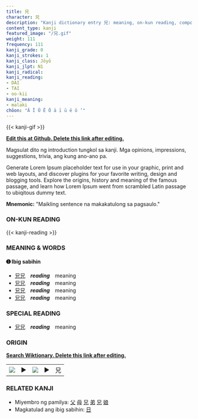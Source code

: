 ```yaml
---
title: 兄
character: 兄
description: "Kanji dictionary entry 兄: meaning, on-kun reading, compounds, origin, related kanji"
content_type: kanji
featured_image: "/兄.gif"
weight: 111
frequency: 111
kanji_grade: 0
kanji_strokes: 1
kanji_class: Jōyō
kanji_jlpt: N1
kanji_radical: 
kanji_reading: 
- DAI
- TAI
- oo-kii
kanji_meaning:
- malaki
chōon: "Ā Ī Ū Ē Ō ā ī ū ē ō ’"
---
```

[//]: # (Don't edit the line below. Kanji animated GIF code is automatically generated.)
{{< kanji-gif >}}

[//]: # (Edit below this line.)

**[Edit this at Github. Delete this link after editing.](https://github.com/tim0g/tim/tree/main/content/kanji/兄/index.md)**

Magsulat dito ng introduction tungkol sa kanji. Mga opinions, impressions, suggestions, trivia, ang kung ano-ano pa.

Generate Lorem Ipsum placeholder text for use in your graphic, print and web layouts, and discover plugins for your favorite writing, design and blogging tools. Explore the origins, history and meaning of the famous passage, and learn how Lorem Ipsum went from scrambled Latin passage to ubiqitous dummy text.
 
**Mnemonic:** "Maikling sentence na makakatulong sa pagsaulo."

### ON-KUN READING

[//]: # (Don't edit the line below. ON-KUN READING code is automatically generated.)
{{< kanji-reading >}}

### MEANING & WORDS

#### ➊ **Ibig sabihin**
  - [兄](../兄)[兄](../兄)　***reading***　meaning
  - [兄](../兄)[兄](../兄)　***reading***　meaning
  - [兄](../兄)[兄](../兄)　***reading***　meaning
  - [兄](../兄)[兄](../兄)　***reading***　meaning

### SPECIAL READING
  - [兄](../兄)[兄](../兄)　***reading***　meaning

### ORIGIN

**[Search Wiktionary. Delete this link after editing.](https://wiktionary.org/wiki/兄)**
<table class="kanji-table"><tr><td>
<img src="60px-兄-bronze.svg.png">
</td><td>▶</td><td>
<img src="60px-兄-oracle.svg.png">
</td><td>▶</td>
<td class="kanji-origin">兄</td>
</tr></table>

### RELATED KANJI
- Miyembro ng pamilya: [父](../父) [母](../母) [兄](../兄) [弟](../弟) [兄](../兄) [娘](../娘)
- Magkatulad ang ibig sabihin: [日](../日)
